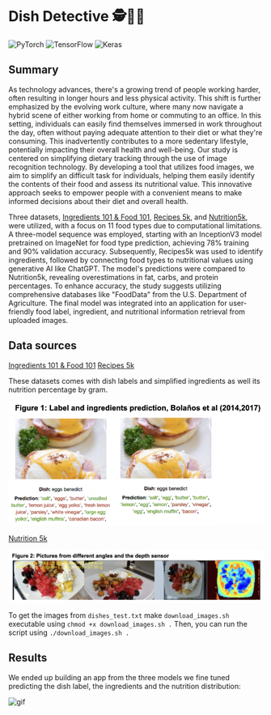 # Dish Detective 🕵️🥯🥬

![PyTorch](https://img.shields.io/badge/PyTorch-%23EE4C2C.svg?style=for-the-badge&logo=PyTorch&logoColor=white)
![TensorFlow](https://img.shields.io/badge/TensorFlow-%23FF6F00.svg?style=for-the-badge&logo=TensorFlow&logoColor=white)
![Keras](https://img.shields.io/badge/Keras-%23D00000.svg?style=for-the-badge&logo=Keras&logoColor=white)

## Summary

As technology advances, there's a growing trend of people working harder, often resulting in longer hours and less physical activity. This shift is further emphasized by the evolving work culture, where many now navigate a hybrid scene of either working from home or commuting to an office. In this setting, individuals can easily find themselves immersed in work throughout the day, often without paying adequate attention to their diet or what they're consuming. This inadvertently contributes to a more sedentary lifestyle, potentially impacting their overall health and well-being.
Our study is centered on simplifying dietary tracking through the use of image recognition technology. By developing a tool that utilizes food images, we aim to simplify an difficult task for individuals, helping them easily identify the contents of their food and assess its nutritional value. This innovative approach seeks to empower people with a convenient means to make informed decisions about their diet and overall health. 

Three datasets, [Ingredients 101 & Food 101](http://www.ub.edu/cvub/ingredients101/), [Recipes 5k](http://www.ub.edu/cvub/recipes5k/), and [Nutrition5k](https://github.com/google-research-datasets/Nutrition5k), were utilized, with a focus on 11 food types due to computational limitations. A three-model sequence was employed, starting with an InceptionV3 model pretrained on ImageNet for food type prediction, achieving 78% training and 90% validation accuracy. Subsequently, Recipes5k was used to identify ingredients, followed by connecting food types to nutritional values using generative AI like ChatGPT. The model's predictions were compared to Nutrition5k, revealing overestimations in fat, carbs, and protein percentages. To enhance accuracy, the study suggests utilizing comprehensive databases like "FoodData" from the U.S. Department of Agriculture. The final model was integrated into an application for user-friendly food label, ingredient, and nutritional information retrieval from uploaded images.

## Data sources

[Ingredients 101 & Food 101](http://www.ub.edu/cvub/ingredients101/)
[Recipes 5k](http://www.ub.edu/cvub/recipes5k/)

These datasets comes with dish labels and simplified ingredients as well its nutrition percentage by gram.

![eggs](mk_img/food101.png)

[Nutrition 5k](https://console.cloud.google.com/storage/browser/nutrition5k_dataset/nutrition5k_dataset/metadata?pageState=(%22StorageObjectListTable%22:(%22f%22:%22%255B%255D%22))&prefix=&forceOnObjectsSortingFiltering=false)

![5k](mk_img/nutrition5k.png)

To get the images from ```dishes_test.txt```  make ```download_images.sh``` executable using ```chmod +x download_images.sh .``` Then, you can run the script using ```./download_images.sh .```

## Results

We ended up building an app from the three models we fine tuned predicting the dish label, the ingredients and the nutrition distribution:

![gif](mk_img/app.gif)


